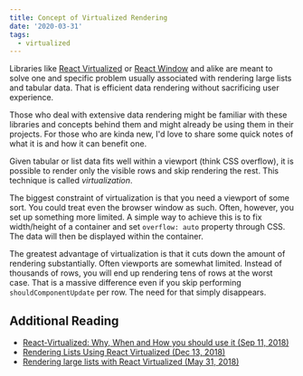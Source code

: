 ```yaml
---
title: Concept of Virtualized Rendering
date: '2020-03-31'
tags:
  - virtualized
---
```


Libraries like [React Virtualized](https://github.com/bvaughn/react-virtualized) or [React Window](https://github.com/bvaughn/react-window) and alike are meant to solve one and specific problem usually associated with rendering large lists and tabular data. That is efficient data rendering without sacrificing user experience.

Those who deal with extensive data rendering might be familiar with these libraries and concepts behind them and might already be using them in their projects. For those who are kinda new, I'd love to share some quick notes of what it is and how it can benefit one.

Given tabular or list data fits well within a viewport (think CSS overflow), it is possible to render only the visible rows and skip rendering the rest. This technique is called _virtualization_.

The biggest constraint of virtualization is that you need a viewport of some sort. You could treat even the browser window as such. Often, however, you set up something more limited. A simple way to achieve this is to fix width/height of a container and set `overflow: auto` property through CSS. The data will then be displayed within the container.

The greatest advantage of virtualization is that it cuts down the amount of rendering substantially. Often viewports are somewhat limited. Instead of thousands of rows, you will end up rendering tens of rows at the worst case. That is a massive difference even if you skip performing `shouldComponentUpdate` per row. The need for that simply disappears.

## Additional Reading

- [React-Virtualized: Why, When and How you should use it (Sep 11, 2018)](https://blog.theodo.com/2018/09/use-react-virtualized/)
- [Rendering Lists Using React Virtualized (Dec 13, 2018)](https://css-tricks.com/rendering-lists-using-react-virtualized/)
- [Rendering large lists with React Virtualized (May 31, 2018)](https://blog.logrocket.com/rendering-large-lists-with-react-virtualized-82741907a6b3/)
